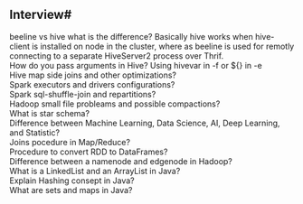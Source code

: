 ## Interview#  
beeline vs hive what is the difference? Basically hive works when hive-client is installed on node in the cluster, where as beeline is used for remotly connecting to a separate HiveServer2 process over Thrif.  
How do you pass arguments in Hive? Using hivevar in -f or ${} in -e  
Hive map side joins and other optimizations?  
Spark executors and drivers configurations?  
Spark sql-shuffle-join and repartitions?  
Hadoop small file probleams and possible compactions?  
What is star schema?  
Difference between Machine Learning, Data Science, AI, Deep Learning, and Statistic?  
Joins pocedure in Map/Reduce?  
Procedure to convert RDD to DataFrames?  
Difference between a namenode and edgenode in Hadoop?  
What is a LinkedList and an ArrayList in Java?  
Explain Hashing consept in Java?  
What are sets and maps in Java?  

